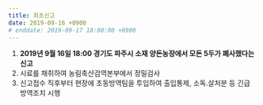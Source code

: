 ```yaml
---
title: 최초신고
date: 2019-09-16 +0900
# enddate: 2019-09-17 18:00:00 +0900
---
```

1. **2019년 9월 16일 18:00 경기도 파주시 소재 양돈농장에서 모돈 5두가 폐사했다는 신고**
2. 시료를 채취하여 농림축산검역본부에서 정밀검사
3. 신고접수 직후부터 현장에 초동방역팀을 투입하여 출입통제, 소독.살처분 등 긴급 방역조치 시행
